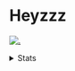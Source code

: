 # Heyzzz  

[![.](https://skillicons.dev/icons?i=js,ts,nextjs,nestjs,mongodb)](https://skillicons.dev)  

<details>
<summary>Stats</summary
<!--START_SECTION:waka-->

```txt
TypeScript   13 hrs 37 mins  ███████████████████████▒░   93.66 %
HTML         34 mins         █░░░░░░░░░░░░░░░░░░░░░░░░   03.91 %
Bash         8 mins          ▒░░░░░░░░░░░░░░░░░░░░░░░░   01.00 %
CSS          5 mins          ▒░░░░░░░░░░░░░░░░░░░░░░░░   00.68 %
TSConfig     5 mins          ░░░░░░░░░░░░░░░░░░░░░░░░░   00.60 %
```

<!--END_SECTION:waka-->
</details>
